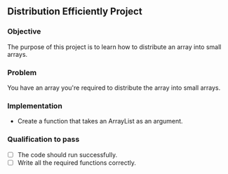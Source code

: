 ## Distribution Efficiently Project

### Objective
The purpose of this project is to learn how to distribute an array into small arrays.

### Problem
You have an array you're required to distribute the array into small arrays.

### Implementation
- Create a function that takes an ArrayList as an argument.

### Qualification to pass
- [ ] The code should run successfully.
- [ ] Write all the required functions correctly.
